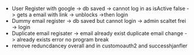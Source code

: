 - User Register with google -> db saved -> cannot log in as isActive false -> gets a email with link -> unblocks ->then login
- Dummy email register -> db saved but cannot login -> admin scaltet frei -> login
- Duplicate email regisater -> email already exist
  duplicate email change -> already exists error no program break
- remove reduncdancey overall and in customoauth2 and successhjanfler